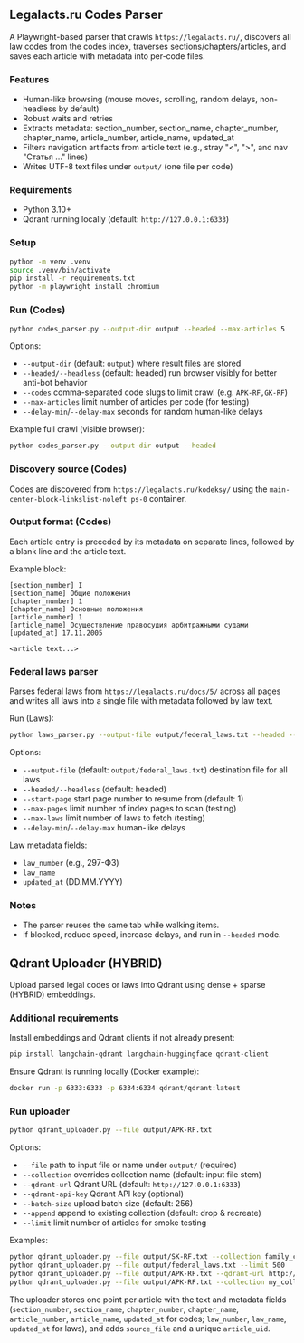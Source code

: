 ## Legalacts.ru Codes Parser

A Playwright-based parser that crawls `https://legalacts.ru/`, discovers all law codes from the codes index, traverses sections/chapters/articles, and saves each article with metadata into per-code files.

### Features
- Human-like browsing (mouse moves, scrolling, random delays, non-headless by default)
- Robust waits and retries
- Extracts metadata: section_number, section_name, chapter_number, chapter_name, article_number, article_name, updated_at
- Filters navigation artifacts from article text (e.g., stray "<", ">", and nav "Статья ..." lines)
- Writes UTF-8 text files under `output/` (one file per code)

### Requirements
- Python 3.10+
 - Qdrant running locally (default: `http://127.0.0.1:6333`)

### Setup
```bash
python -m venv .venv
source .venv/bin/activate
pip install -r requirements.txt
python -m playwright install chromium
```

### Run (Codes)
```bash
python codes_parser.py --output-dir output --headed --max-articles 5
```

Options:
- `--output-dir` (default: `output`) where result files are stored
- `--headed/--headless` (default: headed) run browser visibly for better anti-bot behavior
- `--codes` comma-separated code slugs to limit crawl (e.g. `APK-RF,GK-RF`)
- `--max-articles` limit number of articles per code (for testing)
- `--delay-min`/`--delay-max` seconds for random human-like delays

Example full crawl (visible browser):
```bash
python codes_parser.py --output-dir output --headed
```

### Discovery source (Codes)
Codes are discovered from `https://legalacts.ru/kodeksy/` using the `main-center-block-linkslist-noleft ps-0` container.

### Output format (Codes)
Each article entry is preceded by its metadata on separate lines, followed by a blank line and the article text.

Example block:
```
[section_number] I
[section_name] Общие положения
[chapter_number] 1
[chapter_name] Основные положения
[article_number] 1
[article_name] Осуществление правосудия арбитражными судами
[updated_at] 17.11.2005

<article text...>
```

### Federal laws parser
Parses federal laws from `https://legalacts.ru/docs/5/` across all pages and writes all laws into a single file with metadata followed by law text.

Run (Laws):
```bash
python laws_parser.py --output-file output/federal_laws.txt --headed --start-page 1 --max-pages 1 --max-laws 3
```

Options:
- `--output-file` (default: `output/federal_laws.txt`) destination file for all laws
- `--headed/--headless` (default: headed)
- `--start-page` start page number to resume from (default: 1)
- `--max-pages` limit number of index pages to scan (testing)
- `--max-laws` limit number of laws to fetch (testing)
- `--delay-min`/`--delay-max` human-like delays

Law metadata fields:
- `law_number` (e.g., 297-ФЗ)
- `law_name`
- `updated_at` (DD.MM.YYYY)

### Notes
- The parser reuses the same tab while walking items.
- If blocked, reduce speed, increase delays, and run in `--headed` mode.

## Qdrant Uploader (HYBRID)

Upload parsed legal codes or laws into Qdrant using dense + sparse (HYBRID) embeddings.

### Additional requirements

Install embeddings and Qdrant clients if not already present:

```bash
pip install langchain-qdrant langchain-huggingface qdrant-client
```

Ensure Qdrant is running locally (Docker example):

```bash
docker run -p 6333:6333 -p 6334:6334 qdrant/qdrant:latest
```

### Run uploader

```bash
python qdrant_uploader.py --file output/APK-RF.txt
```

Options:

- `--file` path to input file or name under `output/` (required)
- `--collection` overrides collection name (default: input file stem)
- `--qdrant-url` Qdrant URL (default: `http://127.0.0.1:6333`)
- `--qdrant-api-key` Qdrant API key (optional)
- `--batch-size` upload batch size (default: 256)
- `--append` append to existing collection (default: drop & recreate)
- `--limit` limit number of articles for smoke testing

Examples:

```bash
python qdrant_uploader.py --file output/SK-RF.txt --collection family_code --batch-size 128
python qdrant_uploader.py --file output/federal_laws.txt --limit 500
python qdrant_uploader.py --file output/APK-RF.txt --qdrant-url http://127.0.0.1:6333 --qdrant-api-key $QDRANT_API_KEY
python qdrant_uploader.py --file output/APK-RF.txt --collection my_collection --qdrant-url http://134.122.45.44:6333 --qdrant-api-key PiCOmeOMPant
```

The uploader stores one point per article with the text and metadata fields 
(`section_number`, `section_name`, `chapter_number`, `chapter_name`, `article_number`, 
`article_name`, `updated_at` for codes; `law_number`, `law_name`, `updated_at` for laws), 
and adds `source_file` and a unique `article_uid`.
